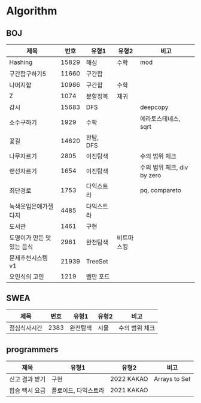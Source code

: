 # Algorithm

## BOJ

| 제목             | 번호    | 유형1     | 유형2   | 비고                    |
|----------------|-------|---------|-------|-----------------------|
| Hashing        | 15829 | 해싱      | 수학    | mod                   |
| 구간합구하기5        | 11660 | 구간합     |       |                       |
| 나머지합           | 10986 | 구간합     | 수학    |                       |
| Z              | 1074  | 분할정복    | 재귀    |                       |
| 감시             | 15683 | DFS     |       | deepcopy              |
| 소수구하기          | 1929  | 수학      |       | 에라토스테네스, sqrt         |
| 꽃길             | 14620 | 완탐, DFS |       |                       |
| 나무자르기          | 2805  | 이진탐색    |       | 수의 범위 체크              |
| 랜선자르기          | 1654  | 이진탐색    |       | 수의 범위 체크, div by zero |
| 최단경로           | 1753  | 다익스트라   |       | pq, compareto         |
| 녹색옷입은애가젤다지     | 4485  | 다익스트라   |       |                       |
| 도서관            | 1461  | 구현      |       |                       |
| 도영이가 만든 맛있는 음식 | 2961  | 완전탐색    | 비트마스킹 |                       |
| 문제추천시스템v1      | 21939 | TreeSet |       |                       |
| 오민식의 고민        | 1219  | 벨만 포드   |       |                       |

## SWEA

| 제목         | 번호 | 유형1    | 유형2 | 비고           |
| ------------ | ---- | -------- | ----- | -------------- |
| 점심식사시간 | 2383 | 완전탐색 | 시뮬  | 수의 범위 체크 |

## programmers

| 제목       | 유형1         | 유형2        | 비고          |
|----------|-------------|------------| ------------- |
| 신고 결과 받기 | 구현          | 2022 KAKAO | Arrays to Set |
| 합승 택시 요금 | 플로이드, 다익스트라 | 2021 KAKAO |  |
